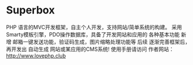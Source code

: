 # Superbox
PHP 语言的MVC开发框架，自主个人开发，支持网站/简单系统的构建。
采用Smarty模板引擎，PDO操作数据库，具备了开发网站和应用的 各种基本功能
新增 邮箱一键发送功能，验证码生成，图片缩略处理功能等
后续  逐渐完善框架后，再开发出 自动生成 网站或某应用的CMS系统!
使用手册请访问 作者网站：http://www.lovephp.club
